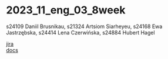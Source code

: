 # 2023_11_eng_03_8week
s24109 Daniil Brusnikau, s21324 Artsiom Siarheyeu, s24168 Ewa Jastrzębska, s24414 Lena Czerwińska, s24884 Hubert Hagel

[jira](https://s24109.atlassian.net/jira/software/projects/SCRUM/boards/1/backlog)  
[docs](https://docs.google.com/document/d/1-qn9jWR4KGDDUifHS2WCQqSWytY_Z8apENtIMDKiEp0/edit)  
